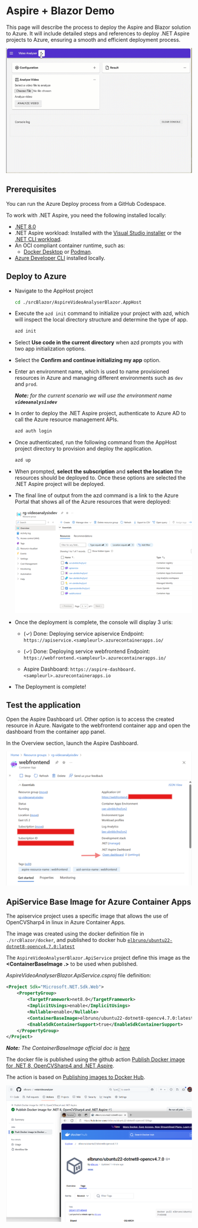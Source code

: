 # Aspire + Blazor Demo

This page will describe the process to deploy the Aspire and Blazor solution to Azure. It will include detailed steps and references to deploy .NET Aspire projects to Azure, ensuring a smooth and efficient deployment process.

![Blazor Demo](../images/50BlazorDemo.gif)

## Prerequisites

You can run the Azure Deploy process from a GitHub Codespace.

To work with .NET Aspire, you need the following installed locally:

- [.NET 8.0](https://dotnet.microsoft.com/en-us/download/dotnet/8.0)
- .NET Aspire workload:
Installed with the [Visual Studio installer](https://learn.microsoft.com/en-us/dotnet/aspire/fundamentals/setup-tooling?tabs=windows&pivots=visual-studio#install-net-aspire) or the [.NET CLI workload](https://learn.microsoft.com/en-us/dotnet/aspire/fundamentals/setup-tooling?tabs=windows&pivots=visual-studio#install-net-aspire).
- An OCI compliant container runtime, such as:
  - [Docker Desktop](https://www.docker.com/products/docker-desktop/) or [Podman](https://podman.io/).
- [Azure Developer CLI](https://learn.microsoft.com/en-us/azure/developer/azure-developer-cli/install-azd?tabs=winget-windows%2Cbrew-mac%2Cscript-linux&pivots=os-windows) installed locally. 

## Deploy to Azure

- Navigate to the AppHost project

    ```bash
    cd ./srcBlazor/AspireVideoAnalyserBlazor.AppHost
    ```

- Execute the `azd init` command to initialize your project with azd, which will inspect the local directory structure and determine the type of app.

    ```bash
    azd init
    ```
- Select **Use code in the current directory** when azd prompts you with two app initialization options.

- Select the **Confirm and continue initializing my app** option.

- Enter an environment name, which is used to name provisioned resources in Azure and managing different environments such as `dev` and `prod`.

  ***Note:** for the current scenario we will use the environment name **`videoanalysisdev`***

- In order to deploy the .NET Aspire project, authenticate to Azure AD to call the Azure resource management APIs.

    ```bash
    azd auth login
    ```

- Once authenticated, run the following command from the AppHost project directory to provision and deploy the application.

    ```bash
    azd up
    ```

- When prompted, **select the subscription** and **select the location** the resources should be deployed to. Once these options are selected the .NET Aspire project will be deployed.

- The final line of output from the azd command is a link to the Azure Portal that shows all of the Azure resources that were deployed:

    ![Azure Resource Deployment Complete](../images/65AzureDeployResourceComplete.png)

- Once the deployment is complete, the console will display 3 uris:

  - (✓) Done: Deploying service apiservice
    Endpoint: `https://apiservice.<sampleurl>.azurecontainerapps.io/`

  - (✓) Done: Deploying service webfrontend
    Endpoint: `https://webfrontend.<sampleurl>.azurecontainerapps.io/`

  - Aspire Dashboard: `https://aspire-dashboard.<sampleurl>.azurecontainerapps.io`

- The Deployment is complete!

## Test the application

Open the Aspire Dashboard url. Other option is to access the created resource in Azure. Navigate to the webfrontend container app and open the dashboard from the container app panel.

In the Overview section, launch the Aspire Dashboard.

![Azure Container App WebFrontEnd dashboard](../images/68AzureCAWebFrontEnd.png)


## ApiService Base Image for Azure Container Apps

The apiservice project uses a specific image that allows the use of OpenCVSharp4 in linux in Azure Container Apps.

The image was created using the docker definition file in `./srcBlazor/docker`, and published to docker hub [`elbruno/ubuntu22-dotnet8-opencv4.7.0:latest`](https://hub.docker.com/repository/docker/elbruno/ubuntu22-dotnet8-opencv4.7.0)

The `AspireVideoAnalyserBlazor.ApiService` project define this image as the **<ContainerBaseImage .>** to be used when published.

*AspireVideoAnalyserBlazor.ApiService.csproj* file definition:

```xml
<Project Sdk="Microsoft.NET.Sdk.Web">
	<PropertyGroup>
		<TargetFramework>net8.0</TargetFramework>
		<ImplicitUsings>enable</ImplicitUsings>
		<Nullable>enable</Nullable>
		<ContainerBaseImage>elbruno/ubuntu22-dotnet8-opencv4.7.0:latest</ContainerBaseImage>
		<EnableSdkContainerSupport>true</EnableSdkContainerSupport>
	</PropertyGroup>
</Project>
```

***Note:** The ContainerBaseImage official doc is [here](https://learn.microsoft.com/en-us/dotnet/core/docker/publish-as-container?pivots=dotnet-8-0#containerbaseimage)*

The docker file is published using the github action [Publish Docker image for .NET 8, OpenCVSharp4 and .NET Aspire](../.github/workflows/publishdockerimage.yml). 

The action is based on [Publishing images to Docker Hub](https://docs.github.com/en/actions/use-cases-and-examples/publishing-packages/publishing-docker-images#publishing-images-to-docker-hub).

![Docker Action run and image published to Docker Hub](../images/70ApiServiceImageDockerPushToDockerHub.png)



